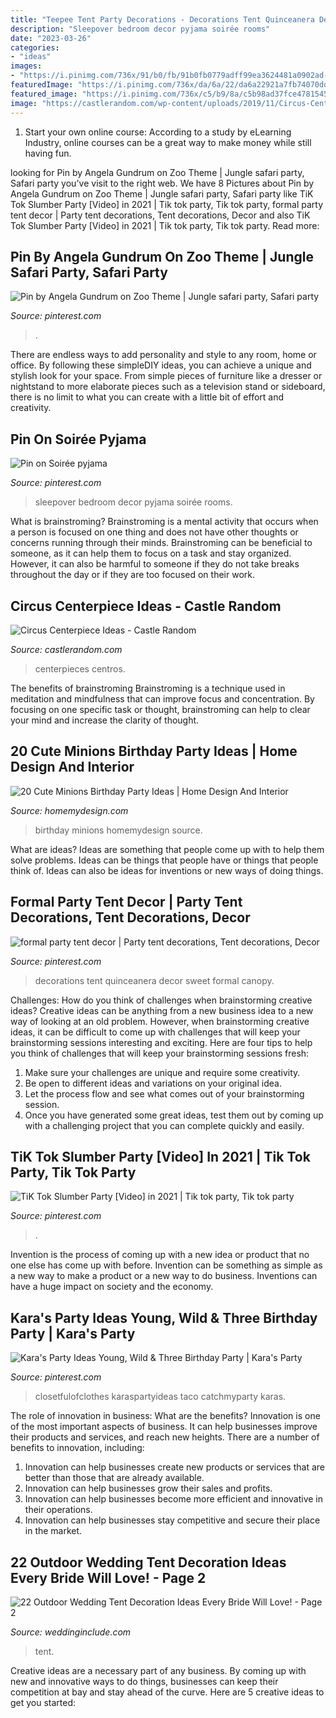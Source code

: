 ```yaml
---
title: "Teepee Tent Party Decorations - Decorations Tent Quinceanera Decor Sweet Formal Canopy"
description: "Sleepover bedroom decor pyjama soirée rooms"
date: "2023-03-26"
categories:
- "ideas"
images:
- "https://i.pinimg.com/736x/91/b0/fb/91b0fb0779adff99ea3624481a0902ad--sweet-sixteen-quinceanera.jpg"
featuredImage: "https://i.pinimg.com/736x/da/6a/22/da6a22921a7fb74070ddb8f8e26b7318.jpg"
featured_image: "https://i.pinimg.com/736x/c5/b9/8a/c5b98ad37fce478154515c273408e0bb.jpg"
image: "https://castlerandom.com/wp-content/uploads/2019/11/Circus-Centerpiece-4.jpg"
---
```



1. Start your own online course: According to a study by eLearning Industry, online courses can be a great way to make money while still having fun.

	

		
looking for Pin by Angela Gundrum on Zoo Theme | Jungle safari party, Safari party you've visit to the right web. We have 8 Pictures about Pin by Angela Gundrum on Zoo Theme | Jungle safari party, Safari party like TiK Tok Slumber Party [Video] in 2021 | Tik tok party, Tik tok party, formal party tent decor | Party tent decorations, Tent decorations, Decor and also TiK Tok Slumber Party [Video] in 2021 | Tik tok party, Tik tok party. Read more:
		
    
## Pin By Angela Gundrum On Zoo Theme | Jungle Safari Party, Safari Party

<img loading=lazy src="https://i.pinimg.com/originals/ce/18/95/ce1895f78e7842f0da82dac63051eaa5.jpg" onerror="this.onerror=null;this.src='https://tse4.mm.bing.net/th?id=OIP.LEje3Qc7WD2nVRqsNk0sswHaKo&amp;pid=15.1';" alt="Pin by Angela Gundrum on Zoo Theme | Jungle safari party, Safari party">

_Source: pinterest.com_

>. 

	

There are endless ways to add personality and style to any room, home or office. By following these simpleDIY ideas, you can achieve a unique and stylish look for your space. From simple pieces of furniture like a dresser or nightstand to more elaborate pieces such as a television stand or sideboard, there is no limit to what you can create with a little bit of effort and creativity.

    
## Pin On Soirée Pyjama

<img loading=lazy src="https://i.pinimg.com/736x/c5/b9/8a/c5b98ad37fce478154515c273408e0bb.jpg" onerror="this.onerror=null;this.src='https://tse1.mm.bing.net/th?id=OIP._4WDK4sG4Pxtb3j69SeElQHaJ3&amp;pid=15.1';" alt="Pin on Soirée pyjama">

_Source: pinterest.com_

>sleepover bedroom decor pyjama soirée rooms. 

	

What is brainstroming?
Brainstroming is a mental activity that occurs when a person is focused on one thing and does not have other thoughts or concerns running through their minds. Brainstroming can be beneficial to someone, as it can help them to focus on a task and stay organized. However, it can also be harmful to someone if they do not take breaks throughout the day or if they are too focused on their work.

    
## Circus Centerpiece Ideas - Castle Random

<img loading=lazy src="https://castlerandom.com/wp-content/uploads/2019/11/Circus-Centerpiece-4.jpg" onerror="this.onerror=null;this.src='https://tse2.mm.bing.net/th?id=OIP.28KDYOnx30ltZdto053jQwHaJ4&amp;pid=15.1';" alt="Circus Centerpiece Ideas - Castle Random">

_Source: castlerandom.com_

>centerpieces centros. 

	

The benefits of brainstroming
Brainstroming is a technique used in meditation and mindfulness that can improve focus and concentration. By focusing on one specific task or thought, brainstroming can help to clear your mind and increase the clarity of thought.

    
## 20 Cute Minions Birthday Party Ideas | Home Design And Interior

<img loading=lazy src="http://homemydesign.com/wp-content/uploads/2015/07/minions-birthday-party-ideas.jpg" onerror="this.onerror=null;this.src='https://tse3.mm.bing.net/th?id=OIP.ERt3jlaKoRYweDLiXitSEgHaKD&amp;pid=15.1';" alt="20 Cute Minions Birthday Party Ideas | Home Design And Interior">

_Source: homemydesign.com_

>birthday minions homemydesign source. 

	

What are ideas?
Ideas are something that people come up with to help them solve problems. Ideas can be things that people have or things that people think of. Ideas can also be ideas for inventions or new ways of doing things.

    
## Formal Party Tent Decor | Party Tent Decorations, Tent Decorations, Decor

<img loading=lazy src="https://i.pinimg.com/736x/91/b0/fb/91b0fb0779adff99ea3624481a0902ad--sweet-sixteen-quinceanera.jpg" onerror="this.onerror=null;this.src='https://tse1.mm.bing.net/th?id=OIP.Wx4gopj6TlbyukNfFZaxSwHaFj&amp;pid=15.1';" alt="formal party tent decor | Party tent decorations, Tent decorations, Decor">

_Source: pinterest.com_

>decorations tent quinceanera decor sweet formal canopy. 

	

Challenges: How do you think of challenges when brainstorming creative ideas?
Creative ideas can be anything from a new business idea to a new way of looking at an old problem. However, when brainstorming creative ideas, it can be difficult to come up with challenges that will keep your brainstorming sessions interesting and exciting. Here are four tips to help you think of challenges that will keep your brainstorming sessions fresh: 
1) Make sure your challenges are unique and require some creativity.
2) Be open to different ideas and variations on your original idea.
3) Let the process flow and see what comes out of your brainstorming session.
4) Once you have generated some great ideas, test them out by coming up with a challenging project that you can complete quickly and easily.

    
## TiK Tok Slumber Party [Video] In 2021 | Tik Tok Party, Tik Tok Party

<img loading=lazy src="https://i.pinimg.com/736x/da/6a/22/da6a22921a7fb74070ddb8f8e26b7318.jpg" onerror="this.onerror=null;this.src='https://tse2.mm.bing.net/th?id=OIP.zY0G0_Mq7MJvIklD91-s7wHaNK&amp;pid=15.1';" alt="TiK Tok Slumber Party [Video] in 2021 | Tik tok party, Tik tok party">

_Source: pinterest.com_

>. 

	

Invention is the process of coming up with a new idea or product that no one else has come up with before. Invention can be something as simple as a new way to make a product or a new way to do business. Inventions can have a huge impact on society and the economy.

    
## Kara&#039;s Party Ideas Young, Wild &amp; Three Birthday Party | Kara&#039;s Party

<img loading=lazy src="https://i.pinimg.com/736x/89/81/3b/89813baa8e5a35ad472257442e427d07.jpg" onerror="this.onerror=null;this.src='https://tse3.mm.bing.net/th?id=OIP.sAN5GrGfcSfmXHeY8IJarQHaLH&amp;pid=15.1';" alt="Kara&#039;s Party Ideas Young, Wild &amp; Three Birthday Party | Kara&#039;s Party">

_Source: pinterest.com_

>closetfulofclothes karaspartyideas taco catchmyparty karas. 

	

The role of innovation in business: What are the benefits?
Innovation is one of the most important aspects of business. It can help businesses improve their products and services, and reach new heights. There are a number of benefits to innovation, including: 
1. Innovation can help businesses create new products or services that are better than those that are already available. 
2. Innovation can help businesses grow their sales and profits. 
3. Innovation can help businesses become more efficient and innovative in their operations. 
4. Innovation can help businesses stay competitive and secure their place in the market.

    
## 22 Outdoor Wedding Tent Decoration Ideas Every Bride Will Love! - Page 2

<img loading=lazy src="http://www.weddinginclude.com/wp-content/uploads/2017/07/Babys-breath-and-fairy-lights-from-tented-Wedding-Ceremony.jpg" onerror="this.onerror=null;this.src='https://tse3.mm.bing.net/th?id=OIP.eg0X59l4oMd0pAC09uq8WwHaLH&amp;pid=15.1';" alt="22 Outdoor Wedding Tent Decoration Ideas Every Bride Will Love! - Page 2">

_Source: weddinginclude.com_

>tent. 

	

Creative ideas are a necessary part of any business. By coming up with new and innovative ways to do things, businesses can keep their competition at bay and stay ahead of the curve. Here are 5 creative ideas to get you started:

